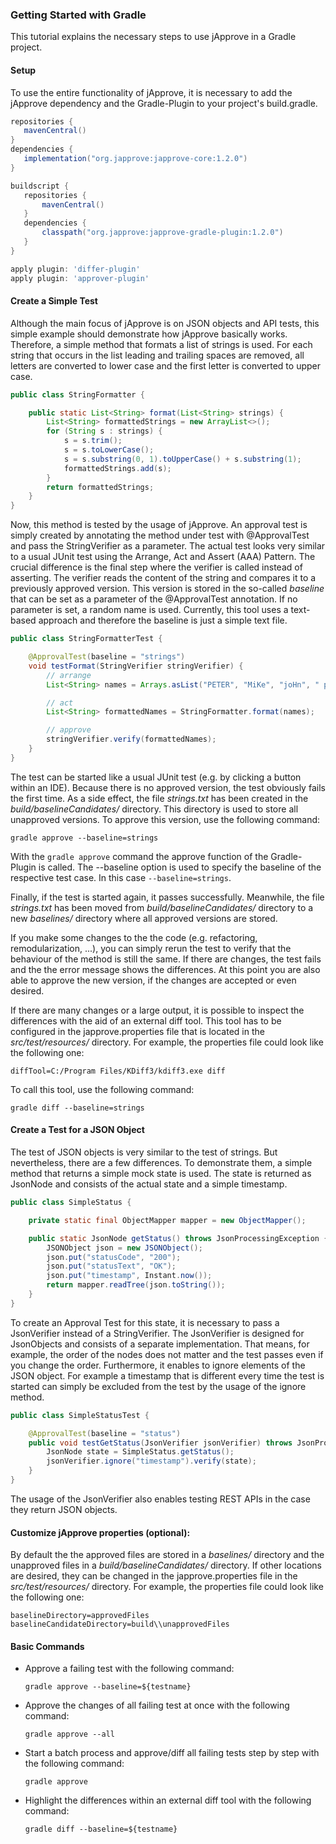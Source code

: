 ### Getting Started with Gradle

This tutorial explains the necessary steps to use jApprove in a Gradle project.

#### Setup

To use the entire functionality of jApprove, it is necessary to add the jApprove dependency and the Gradle-Plugin to your project's build.gradle.
  
```groovy
repositories {
   mavenCentral()
}
dependencies {
   implementation("org.japprove:japprove-core:1.2.0")
}
```

```groovy
buildscript {
   repositories {
	   mavenCentral()
   }
   dependencies {
	   classpath("org.japprove:japprove-gradle-plugin:1.2.0")
   }
}

apply plugin: 'differ-plugin'
apply plugin: 'approver-plugin'
```


#### Create a Simple Test

Although the main focus of jApprove is on JSON objects and API tests, this simple example should demonstrate how jApprove basically works. Therefore, a simple method that formats a list of strings is used. For each string that occurs in the list leading and trailing spaces are removed, all letters are converted to lower case and the first letter is converted to upper case.

```java
public class StringFormatter {

    public static List<String> format(List<String> strings) {
        List<String> formattedStrings = new ArrayList<>();
        for (String s : strings) {
            s = s.trim();
            s = s.toLowerCase();
            s = s.substring(0, 1).toUpperCase() + s.substring(1);
            formattedStrings.add(s);
        }
        return formattedStrings;
    }
}
```

Now, this method is tested by the usage of jApprove. An approval test is simply created by annotating the method under test with @ApprovalTest and pass the StringVerifier as a parameter. The actual test looks very similar to a usual JUnit test using the Arrange, Act and Assert (AAA) Pattern. The crucial difference is the final step where the verifier is called instead of asserting. The verifier reads the content of the string and compares it to a previously approved version. This version is stored in the so-called _baseline_ that can be set as a parameter of the @ApprovalTest annotation. If no parameter is set, a random name is used. Currently, this tool uses a text-based approach and therefore the baseline is just a simple text file.

```java
public class StringFormatterTest {

    @ApprovalTest(baseline = "strings")
    void testFormat(StringVerifier stringVerifier) {
        // arrange
        List<String> names = Arrays.asList("PETER", "MiKe", "joHn", " pAuL ");

        // act
        List<String> formattedNames = StringFormatter.format(names);

        // approve
        stringVerifier.verify(formattedNames);
    }
}
```

The test can be started like a usual JUnit test (e.g. by clicking a button within an IDE). Because there is no approved version, the test obviously fails the first time. As a side effect, the file _strings.txt_ has been created in the _build/baselineCandidates/_ directory. This directory is used to store all unapproved versions. To approve this version, use the following command: 

`gradle approve --baseline=strings`

With the `gradle approve` command the approve function of the Gradle-Plugin is called. The --baseline option is used to specify the baseline of the respective test case. In this case `--baseline=strings`. 

Finally, if the test is started again, it passes successfully. Meanwhile, the file _strings.txt_ has been moved from _build/baselineCandidates/_ directory to a new _baselines/_ directory where all approved versions are stored.

If you make some changes to the the code (e.g. refactoring, remodularization, ...), you can simply rerun the test to verify that the behaviour of the method is still the same. If there are changes, the test fails and the the error message shows the differences. At this point you are also able to approve the new version, if the changes are accepted or even desired.

If there are many changes or a large output, it is possible to inspect the differences with the aid of an external diff tool. This tool has to be configured in the japprove.properties file that is located in the _src/test/resources/_ directory. For example, the properties file could look like the following one:
	
```
diffTool=C:/Program Files/KDiff3/kdiff3.exe diff
```

To call this tool, use the following command: 

`gradle diff --baseline=strings`


#### Create a Test for a JSON Object

The test of JSON objects is very similar to the test of strings. But nevertheless, there are a few differences. To demonstrate them, a simple method that returns a simple mock state is used. The state is returned as JsonNode and consists of the actual state and a simple timestamp.

```java
public class SimpleStatus {

    private static final ObjectMapper mapper = new ObjectMapper();

    public static JsonNode getStatus() throws JsonProcessingException {
        JSONObject json = new JSONObject();
        json.put("statusCode", "200");
        json.put("statusText", "OK");
        json.put("timestamp", Instant.now());
        return mapper.readTree(json.toString());
    }
}
```

To create an Approval Test for this state, it is necessary to pass a JsonVerifier instead of a StringVerifier. The JsonVerifier is designed for JsonObjects and consists of a separate implementation. That means, for example, the order of the nodes does not matter and the test passes even if you change the order. Furthermore, it enables to ignore elements of the JSON object. For example a timestamp that is different every time the test is started can simply be excluded from the test by the usage of the ignore method.

```java
public class SimpleStatusTest {

    @ApprovalTest(baseline = "status")
    public void testGetStatus(JsonVerifier jsonVerifier) throws JsonProcessingException {
        JsonNode state = SimpleStatus.getStatus();
        jsonVerifier.ignore("timestamp").verify(state);
    }
}
```

The usage of the JsonVerifier also enables testing REST APIs in the case they return JSON objects. 


#### Customize jApprove properties (optional):

By default the the approved files are stored in a _baselines/_ directory and the unapproved files in a _build/baselineCandidates/_ directory. If other locations are desired, they can be changed in the japprove.properties file in the _src/test/resources/_ directory. For example, the properties file could look like the following one:
	
```
baselineDirectory=approvedFiles
baselineCandidateDirectory=build\\unapprovedFiles
```


#### Basic Commands   

* Approve a failing test with the following command: 
 
	`gradle approve --baseline=${testname}`
	
* Approve the changes of all failing test at once with the following command:

   `gradle approve --all`

* Start a batch process and approve/diff all failing tests step by step with the following command:

	`gradle approve`   
	
* Highlight the differences within an external diff tool with the following command: 
 
	`gradle diff --baseline=${testname}`	

	
  